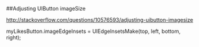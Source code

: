 ##Adjusting UIButton imageSize

http://stackoverflow.com/questions/10576593/adjusting-uibutton-imagesize


myLikesButton.imageEdgeInsets = UIEdgeInsetsMake(top, left, bottom, right);